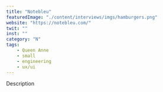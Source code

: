 ```yaml
---
title: "Notebleu"
featuredImage: "./content/interviews/imgs/hamburgers.png"
website: "https://notebleu.com/"
twit: ""
inst: ""
category: "N"
tags:
    - Queen Anne
    - small
    - engineering
    - ux/ui
---
```


Description
